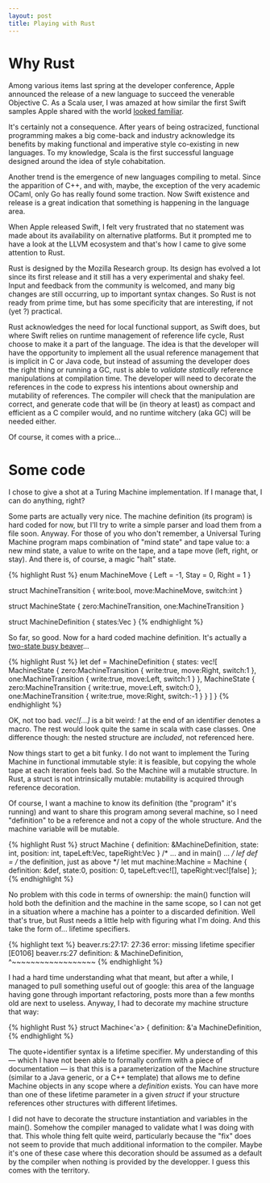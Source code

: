 ```yaml
---
layout: post
title: Playing with Rust
---
```


Why Rust
========

Among various items last spring at the developer conference, Apple announced the 
release of a new language to succeed the venerable Objective C. As a Scala user, I was
amazed at how similar the first Swift samples Apple shared with the world
[looked familiar](https://leverich.github.io/swiftislikescala/).

It's certainly not a consequence. After years of being ostracized, functional programming
makes a big come-back and industry acknowledge its benefits by making functional and imperative
style co-existing in new languages. To my knowledge, Scala is the first successful language
designed around the idea of style cohabitation.

Another trend is the emergence of new languages compiling to metal. Since the apparition
of C++, and with, maybe, the exception of the very academic OCaml, only Go has really 
found some traction. Now Swift existence and release is a great indication that something
is happening in the language area.

When Apple released Swift, I felt very frustrated that no statement was made about its
availability on alternative platforms. But it prompted me to have a look at the LLVM
ecosystem and that's how I came to give some attention to Rust.

Rust is designed by the Mozilla Research group. Its design has evolved a lot since its first
release and it still has a very experimental and shaky feel. Input and feedback from the
community is welcomed, and many big changes are still occurring, up to important syntax
changes. So Rust is not ready from prime time, but has some specificity that are interesting,
if not (yet ?) practical.

Rust acknowledges the need for local functional support, as Swift does, but where Swift
relies on runtime management of reference life cycle, Rust choose to make it a part of the
language. The idea is that the developer will have the opportunity to implement all the
usual reference management that is implicit in C or Java code, but instead of assuming
the developer does the right thing or running a GC, rust is able to 
*validate statically* reference manipulations at compilation time. The developer will need
to decorate the references in the code to express his intentions about ownership and
mutability of references. The compiler will check that the manipulation are correct, and
generate code that will be (in theory at least) as compact and efficient as a C compiler
would, and no runtime witchery (aka GC) will be needed either.

Of course, it comes with a price...

Some code
=========

I chose to give a shot at a Turing Machine implementation. If I manage that, I can do
anything, right?

Some parts are actually very nice. The machine definition (its program) is hard coded
for now, but I'll try to write a simple parser and load them from a file soon. Anyway.
For those of you who don't remember, a Universal Turing Machine program maps combination
of "mind state" and tape value to: a new mind state, a value to write on the tape, and
a tape move (left, right, or stay). And there is, of course, a magic "halt" state.

{% highlight Rust %}
enum MachineMove {
    Left = -1,
    Stay = 0,
    Right = 1
}

struct MachineTransition {
    write:bool,
    move:MachineMove,
    switch:int
}

struct MachineState {
    zero:MachineTransition,
    one:MachineTransition
}

struct MachineDefinition {
    states:Vec<MachineState>
}
{% endhighlight %}

So far, so good. Now for a hard coded machine definition. It's actually a
[two-state busy beaver](http://en.wikipedia.org/wiki/Busy_beaver#Examples)...

{% highlight Rust %}
    let def = MachineDefinition {
        states: vec![
            MachineState {
                zero:MachineTransition {
                    write:true, move:Right, switch:1 },
                one:MachineTransition {
                    write:true, move:Left, switch:1 }
            },
            MachineState {
                zero:MachineTransition { 
                    write:true, move:Left, switch:0 },
                one:MachineTransition { 
                    write:true, move:Right, switch:-1 }
            }
    ] }
{% endhighlight %}

OK, not too bad. *vec![...]* is a bit weird: *!* at the end of an identifier denotes
a macro. The rest would look quite the same in scala with case classes. One difference
though: the nested structure are *included*, not referenced here.

Now things start to get a bit funky. I do not want to implement the Turing Machine in
functional immutable style: it is feasible, but copying the whole tape at each iteration
feels bad. So the Machine will a mutable structure. In Rust, a struct is not intrinsically
mutable: mutability is acquired through reference decoration.

Of course, I want a machine to know its definition (the "program" it's running) and
want to share this program among several machine, so I need "definition" to be a
reference and not a copy of the whole structure. And the machine variable will be mutable.

{% highlight Rust %}
struct Machine {
    definition: &MachineDefinition,
    state: int,
    position: int,
    tapeLeft:Vec<bool>,
    tapeRight:Vec<bool>
}
/* ... and in main() ... */
    lef def = /* the definition, just as above */
    let mut machine:Machine = Machine { definition: &def, state:0,
            position: 0, tapeLeft:vec![], tapeRight:vec![false] };
{% endhighlight %}

No problem with this code in terms of ownership: the main() function will hold both
the definition and the machine in the same scope, so I can not get in a situation where
a machine has a pointer to a discarded definition. Well that's true, but Rust needs a little
help with figuring what I'm doing. And this take the form of... lifetime specifiers.

{% highlight text %}
beaver.rs:27:17: 27:36 error: missing lifetime specifier [E0106]
beaver.rs:27     definition: & MachineDefinition,
                             ^~~~~~~~~~~~~~~~~~~
{% endhighlight %}

I had a hard time understanding what that meant, but after a while, I managed to pull something
useful out of google: this area of the language having gone through important refactoring,
posts more than a few months old are next to useless. Anyway, I had to decorate my machine
structure that way:

{% highlight Rust %}
struct Machine<'a> {
    definition: &'a MachineDefinition,
{% endhighlight %}

The quote+identifier syntax is a lifetime specifier. My understanding of this — which I have not
been able to formally confirm with a piece of documentation — is that this is a parameterization
of the Machine structure (similar to a Java generic, or a C++ template) that allows me to define
Machine objects in any scope where a *definition* exists. You can have more than one of these
lifetime parameter in a given *struct* if your structure references other structures with different
lifetimes.

I did not have to decorate the structure instantiation and variables in the main(). Somehow the
compiler managed to validate what I was doing with that. This whole thing felt quite weird,
particularly because the "fix" does not seem to provide that much additional information to
the compiler. Maybe it's one of these case where this decoration should be assumed as a default
by the compiler when nothing is provided by the developper. I guess this comes with the territory.
